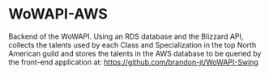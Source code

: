 # WoWAPI-AWS
Backend of the WoWAPI.
Using an RDS database and the Blizzard API, collects the talents used by each Class and Specialization in the top North American guild and stores the talents in the AWS database to be queried by the front-end application at: https://github.com/brandon-jt/WoWAPI-Swing
